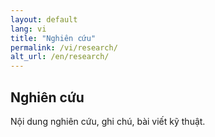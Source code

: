 ```yaml
---
layout: default
lang: vi
title: "Nghiên cứu"
permalink: /vi/research/
alt_url: /en/research/
---
```

## Nghiên cứu

Nội dung nghiên cứu, ghi chú, bài viết kỹ thuật.
